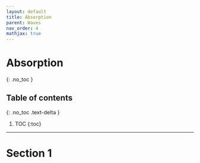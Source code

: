 ```yaml
---
layout: default
title: Absorption
parent: Waves
nav_order: 4
mathjax: true
---
```


# Absorption
{: .no_toc }

<!-- table of contents for the page -->
## Table of contents
{: .no_toc .text-delta }

1. TOC
{:toc}

---

# Section 1
